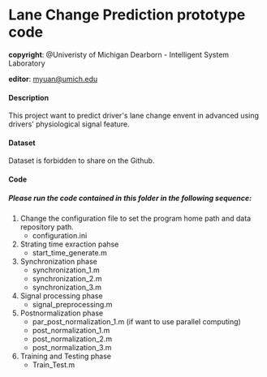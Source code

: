 # Lane Change Prediction prototype code
**copyright**: @Univeristy of Michigan Dearborn - Intelligent System Laboratory

**editor**: myuan@umich.edu


#### Description
This project want to predict driver's lane change envent in advanced using drivers' physiological signal feature.

#### Dataset
Dataset is forbidden to share on the Github.

#### Code
##### Please run the code contained in this folder in the following sequence:
1. Change the configuration file to set the program home path and data repository path.
	* configuration.ini
2. Strating time exraction pahse
	* start_time_generate.m
3. Synchronization phase
	* synchronization_1.m
	* synchronization_2.m
	* synchronization_3.m
4. Signal processing phase
	* signal_preprocessing.m
5. Postnormalization phase
	* par_post_normalization_1.m (if want to use parallel computing)
	* post_normalization_1.m
	* post_normalization_2.m
	* post_normalization_3.m
6. Training and Testing phase
	* Train_Test.m